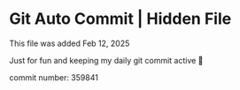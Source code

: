 # Git Auto Commit | Hidden File

This file was added Feb 12, 2025

Just for fun and keeping my daily git commit active 🤪

commit number: 359841
